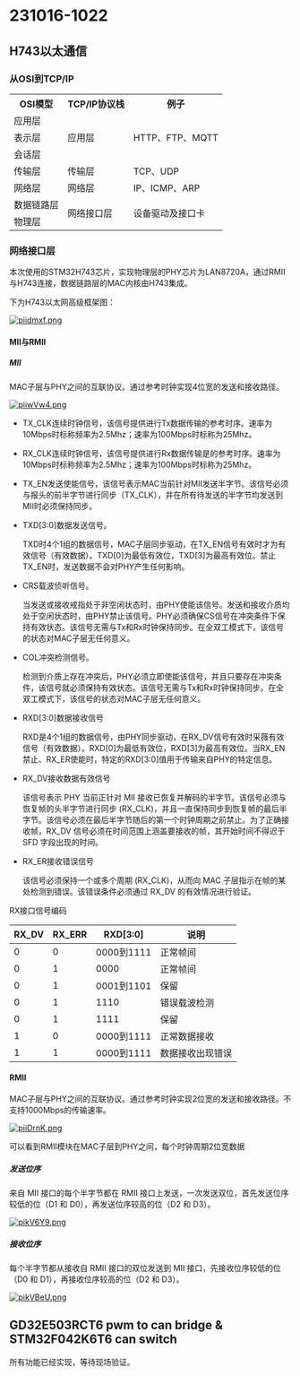 # 231016-1022

## H743以太通信

### 从OSI到TCP/IP

<table>
	<tr>
	    <th>OSI模型</th>
	    <th>TCP/IP协议栈</th>
	    <th>例子</th>  
	</tr >
	<tr >
	    <td>应用层</td>
	    <td rowspan="3">应用层</td>
	    <td rowspan="3">HTTP、FTP、MQTT</td>
	</tr>
	<tr>
        <td>表示层</td>
	</tr>
	<tr>
	    <td>会话层</td>
	</tr>
	<tr>
	    <td>传输层</td>
	    <td>传输层</td>
        <td>TCP、UDP</td>
	</tr>
	<tr>
        <td>网络层</td>
	    <td>网络层</td>
        <td>IP、ICMP、ARP</td>
	</tr>
	<tr>
	    <td>数据链路层</td>
	    <td rowspan="2">网络接口层</td>
        <td rowspan="2">设备驱动及接口卡</td>
	</tr>
	<tr>
	    <td>物理层</td>
	</tr>
</table>

### 网络接口层

本次使用的STM32H743芯片，实现物理层的PHY芯片为LAN8720A，通过RMII与H743连接，数据链路层的MAC内核由H743集成。

下为H743以太网高级框架图：

[![piidmxf.png](https://z1.ax1x.com/2023/10/19/piidmxf.png)](https://imgse.com/i/piidmxf)

#### MII与RMII

##### MII

MAC子层与PHY之间的互联协议。通过参考时钟实现4位宽的发送和接收路径。

[![piiwVw4.png](https://z1.ax1x.com/2023/10/19/piiwVw4.png)](https://imgse.com/i/piiwVw4)

* TX_CLK连续时钟信号，该信号提供进行Tx数据传输的参考时序。速率为10Mbps时标称频率为2.5Mhz；速率为100Mbps时标称为25Mhz。

* RX_CLK连续时钟信号，该信号提供进行Rx数据传输是的参考时序。速率为10Mbps时标称频率为2.5Mhz；速率为100Mbps时标称为25Mhz。

* TX_EN发送使能信号，该信号表示MAC当前针对MII发送半字节。该信号必须与报头的前半字节进行同步（TX_CLK），并在所有待发送的半字节均发送到MII时必须保持同步。

* TXD[3:0]数据发送信号。

  TXD时4个1组的数据信号，MAC子层同步驱动，在TX_EN信号有效时才为有效信号（有效数据）。TXD[0]为最低有效位，TXD[3]为最高有效位。禁止TX_EN时，发送数据不会对PHY产生任何影响。

* CRS载波侦听信号。

  当发送或接收戒指处于非空闲状态时，由PHY使能该信号。发送和接收介质均处于空闲状态时，由PHY禁止该信号。PHY必须确保CS信号在冲突条件下保持有效状态。该信号无需与Tx和Rx时钟保持同步。在全双工模式下，该信号的状态对MAC子层无任何意义。

* COL冲突检测信号。

  检测到介质上存在冲突后，PHY必须立即使能该信号，并且只要存在冲突条件，该信号就必须保持有效状态。该信号无需与Tx和Rx时钟保持同步。在全双工模式下，该信号的状态对MAC子层无任何意义。

* RXD[3:0]数据接收信号

  RXD是4个1组的数据信号，由PHY同步驱动，在RX_DV信号有效时采薇有效信号（有效数据）。RXD[0]为最低有效位，RXD[3]为最高有效位。当RX_EN禁止、RX_ER使能时，特定的RXD[3:0]值用于传输来自PHY的特定信息。

* RX_DV接收数据有效信号

  该信号表示 PHY 当前正针对 MII 接收已恢复并解码的半字节。该信号必须与恢复帧的头半字节进行同步 (RX_CLK)，并且一直保持同步到恢复帧的最后半字节。该信号必须在最后半字节随后的第一个时钟周期之前禁止。为了正确接收帧，RX_DV 信号必须在时间范围上涵盖要接收的帧，其开始时间不得迟于 SFD 字段出现的时间。

* RX_ER接收错误信号

  该信号必须保持一个或多个周期 (RX_CLK)，从而向 MAC 子层指示在帧的某处检测到错误。该错误条件必须通过 RX_DV 的有效情况进行验证。

RX接口信号编码

| RX_DV | RX_ERR | RXD[3:0]   | 说明             |
| ----- | ------ | ---------- | ---------------- |
| 0     | 0      | 0000到1111 | 正常帧间         |
| 0     | 1      | 0000       | 正常帧间         |
| 0     | 1      | 0001到1101 | 保留             |
| 0     | 1      | 1110       | 错误载波检测     |
| 0     | 1      | 1111       | 保留             |
| 1     | 0      | 0000到1111 | 正常数据接收     |
| 1     | 1      | 0000到1111 | 数据接收出现错误 |

#### RMII

MAC子层与PHY之间的互联协议。通过参考时钟实现2位宽的发送和接收路径。不支持1000Mbps的传输速率。

[![piiDrnK.png](https://z1.ax1x.com/2023/10/19/piiDrnK.png)](https://imgse.com/i/piiDrnK)

可以看到RMII模块在MAC子层到PHY之间，每个时钟周期2位宽数据

##### 发送位序

来自 MII 接口的每个半字节都在 RMII 接口上发送，一次发送双位，首先发送位序较低的位（D1 和 D0），再发送位序较高的位（D2 和 D3）。

[![pikV6Y9.png](https://z1.ax1x.com/2023/10/21/pikV6Y9.png)](https://imgse.com/i/pikV6Y9)

##### 接收位序

每个半字节都从接收自 RMII 接口的双位发送到 MII 接口，先接收位序较低的位（D0 和 D1），再接收位序较高的位（D2 和 D3）。

[![pikVBeU.png](https://z1.ax1x.com/2023/10/21/pikVBeU.png)](https://imgse.com/i/pikVBeU)



## GD32E503RCT6 pwm to can bridge & STM32F042K6T6 can switch

所有功能已经实现，等待现场验证。

